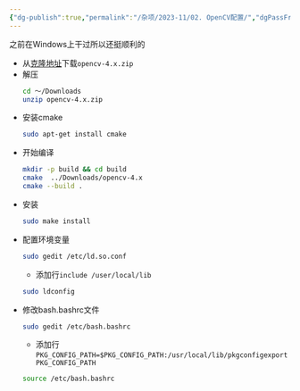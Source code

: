 ```yaml
---
{"dg-publish":true,"permalink":"/杂项/2023-11/02. OpenCV配置/","dgPassFrontmatter":true}
---
```


之前在Windows上干过所以还挺顺利的
- 从[克隆地址](https://github.com/opencv/opencv)下载`opencv-4.x.zip`
- 解压
	```bash
	cd ～/Downloads
	unzip opencv-4.x.zip 
	```
- 安装cmake
	```bash
	sudo apt-get install cmake
	```
- 开始编译
	```bash
	mkdir -p build && cd build
	cmake  ../Downloads/opencv-4.x
	cmake --build .
	```
- 安装
	```bash
	sudo make install
	```
- 配置环境变量
	```bash
	sudo gedit /etc/ld.so.conf
	```
	- 添加行`include /user/local/lib`
	```bash
	sudo ldconfig
	```
- 修改bash.bashrc文件
	```bash
	sudo gedit /etc/bash.bashrc
	```
	- 添加行`PKG_CONFIG_PATH=$PKG_CONFIG_PATH:/usr/local/lib/pkgconfigexport PKG_CONFIG_PATH`
	```bash
	source /etc/bash.bashrc
	```
